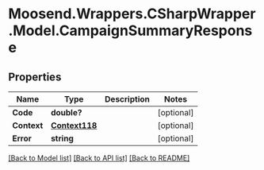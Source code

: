 # Moosend.Wrappers.CSharpWrapper.Model.CampaignSummaryResponse
## Properties

Name | Type | Description | Notes
------------ | ------------- | ------------- | -------------
**Code** | **double?** |  | [optional] 
**Context** | [**Context118**](Context118.md) |  | [optional] 
**Error** | **string** |  | [optional] 

[[Back to Model list]](../README.md#documentation-for-models) [[Back to API list]](../README.md#documentation-for-api-endpoints) [[Back to README]](../README.md)

